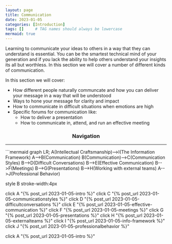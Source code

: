 ```yaml
---
layout: page
title: Communication
date: 2023-01-05
categories: [Introduction]
tags: []     # TAG names should always be lowercase
mermaid: true
---
```

Learning to communicate your ideas to others in a way that they can understand is essential. You can be the smartest technical mind of your generation and if you lack the ability to help others understand your insights its all but worthless. In this section we will cover a number of different kinds of communication.

In this section we will cover:

- How different people naturally communcate and how you can deliver your message in a way that will be understood
- Ways to hone your message for clarity and impact
- How to communicate in difficult situations when emotions are high
- Specific forums for communication like:
  - How to deliver a presentation
  - How to communicate in, attend, and run an effective meeting

<center><h3>Navigation</h3></center>
<hr/>
```mermaid
graph LR;
  A(Intellectual Craftsmanship)-->I(The Information Framework)
  A-->B(Communication)
  B(Communication)-->C(Communication Styles)
  B-->D(Difficult Conversations)
  B-->E(Effective Communication)
  B-->F(Meetings)
  B-->G(Presentations)
  B-->H(Working with external teams)
  A-->J(Professional Behavior)

  style B stroke-width:4px

  click A "{% post_url 2023-01-05-intro %}"
  click C "{% post_url 2023-01-05-communicationstyles %}"
  click D "{% post_url 2023-01-05-difficultconversations %}"
  click E "{% post_url 2023-01-05-effective-communication %}"
  click F "{% post_url 2023-01-05-meetings %}"
  click G "{% post_url 2023-01-05-presentations %}"
  click H "{% post_url 2023-01-05-externalteams %}"
  click I "{% post_url 2023-01-05-info-framework %}"
  click J "{% post_url 2023-01-05-professionalbehavior %}"

  click A "{% post_url 2023-01-05-intro %}"
```